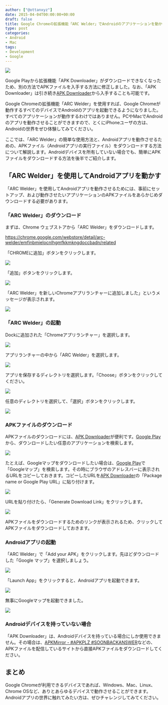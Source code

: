 ```yaml
---
author: ["@ottanxyz"]
date: 2015-04-04T00:00:00+00:00
draft: false
title: Google Chromeの拡張機能「ARC Welder」でAndroidのアプリケーションを動かそう！
type: post
categories:
- Android
- Mac
tags:
- Development
- Google
---
```


![](150404-551fc90115d94.jpg)

Google Playから拡張機能「APK Downloader」がダウンロードできなくなったため、別の方法でAPKファイルを入手する方法に修正しました。なお、「APK Downloader」は引き続き[APK Downloader](https://codekiem.com/2014/08/07/official-apk-downloader-v2-download-apk-files-from-google-play-store-to-pc/)から入手することも可能です。

Google Chromeの拡張機能「ARC Welder」を使用すれば、Google Chromeが動作するすべてのデバイスでAndroidのアプリを起動できるようになりました。すべてのアプリケーションが動作するわけではありません。PCやMacでAndroidのアプリを動作させることができますので、とくにiPhoneユーザの方は、Androidの世界をぜひ体験してみてください。

ここでは、「ARC Welder」の簡単な使用方法と、Androidアプリを動作させるための、APKファイル（Androidアプリの実行ファイル）をダウンロードする方法について解説します。Androidデバイスを所有していない場合でも、簡単にAPKファイルをダウンロードする方法を後半でご紹介します。

## 「ARC Welder」を使用してAndroidアプリを動かす

「ARC Welder」を使用してAndroidアプリを動作させるためには、事前にセットアップ、および動作させたいアプリケーションのAPKファイルをあらかじめダウンロードする必要があります。

### 「ARC Welder」のダウンロード

まずは、Chrome ウェブストアから「ARC Welder」をダウンロードします。

<https://chrome.google.com/webstore/detail/arc-welder/emfinbmielocnlhgmfkkmkngdoccbadn/related>

「CHROMEに追加」ボタンをクリックします。

![](150403-551eb4c02774b.png)

「追加」ボタンをクリックします。

![](150403-551eb4c237166.png)

「ARC Welder」を新しいChromeアプリランチャーに追加しました」というメッセージが表示されます。

![](150403-551eb4c3d73f0.png)

### 「ARC Welder」の起動

Dockに追加された「Chromeアプリランチャー」を選択します。

![](150403-551eb4c6d50ee.png)

アプリランチャーの中から「ARC Welder」を選択します。

![](150403-551eb4c885f62.png)

アプリを保存するディレクトリを選択します。「Choose」ボタンをクリックしてください。

![](150403-551eb4cba8a3b.png)

任意のディレクトリを選択して、「選択」ボタンをクリックします。

![](150403-551eb4ce9de89.png)

### APKファイルのダウンロード

APKファイルのダウンロードには、[APK Downloader](https://apps.evozi.com/apk-downloader/)が便利です。[Google Play](https://play.google.com/store)から、ダウンロードしたい任意のアプリケーションを検索します。

![](160126-56a714b83d378-1.png)

たとえば、Googleマップをダウンロードしたい場合は、[Google Play](https://play.google.com/store)で「Googleマップ」を検索します。その時にブラウザのアドレスバーに表示されるURLをコピーしておきます。コピーしたURLを[APK Downloader](https://apps.evozi.com/apk-downloader/)の「Package name or Google Play URL」に貼り付けます。

![](160126-56a714b9ed7e6-1.png)

URLを貼り付けたら、「Generate Download Link」をクリックします。

![](160126-56a714c544952-1.png)

APKファイルをダウンロードするためのリンクが表示されるため、クリックしてAPKファイルをダウンロードしておきます。

### Androidアプリの起動

「ARC Welder」で「Add your APK」をクリックします。先ほどダウンロードした「Google マップ」を選択しましょう。

![](150403-551eb4ea1e106.png)

「Launch App」をクリックすると、Androidアプリを起動できます。

![](150403-551eb4f285d9c.png)

無事にGoogleマップを起動できました。

![](150403-551eb4f5884d1.png)

### Androidデバイスを持っていない場合

「APK Downloader」は、Androidデバイスを持っている場合にしか使用できません。その場合は、[APKMirror - #APKPLZ #SOONBACKANSWER](http://www.apkmirror.com/)などの、APKファイルを配信しているサイトから直接APKファイルをダウンロードしてください。

## まとめ

Google Chromeが利用できるデバイスであれば、Windows、Mac、Linux、Chrome OSなど、ありとあらゆるデバイスで動作させることができます。Androidアプリの世界に触れてみたい方は、ぜひチャレンジしてみてください。

